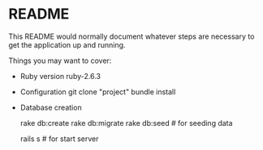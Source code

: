 # README

This README would normally document whatever steps are necessary to get the
application up and running.

Things you may want to cover:

* Ruby version
  ruby-2.6.3  

* Configuration
  git clone "project"
  bundle install

* Database creation

  rake db:create
  rake db:migrate 
  rake db:seed # for seeding data

  rails s # for start server 